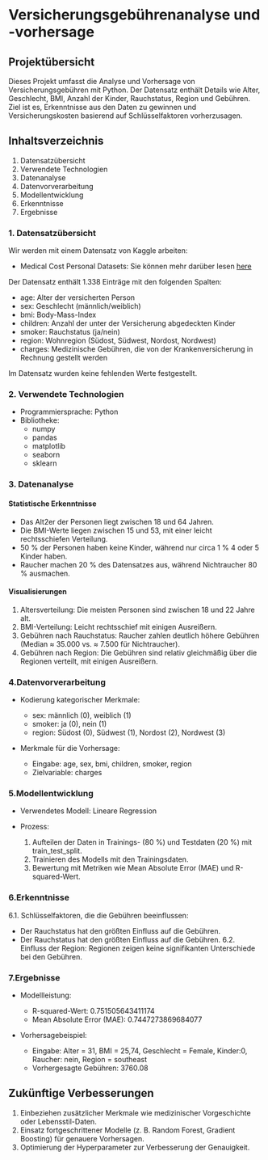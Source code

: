 # Versicherungsgebührenanalyse und -vorhersage

## Projektübersicht

Dieses Projekt umfasst die Analyse und Vorhersage von Versicherungsgebühren mit Python. Der Datensatz enthält Details wie Alter, Geschlecht, BMI, Anzahl der Kinder, Rauchstatus, Region und Gebühren. Ziel ist es, Erkenntnisse aus den Daten zu gewinnen und Versicherungskosten basierend auf Schlüsselfaktoren vorherzusagen.

## Inhaltsverzeichnis

1. Datensatzübersicht
2. Verwendete Technologien
3. Datenanalyse
4. Datenvorverarbeitung
5. Modellentwicklung
6. Erkenntnisse
7. Ergebnisse

### 1. Datensatzübersicht

Wir werden mit einem Datensatz von Kaggle arbeiten: 
* Medical Cost Personal Datasets: Sie können mehr darüber lesen [here](https://www.kaggle.com/datasets/mirichoi0218/insurance)

Der Datensatz enthält 1.338 Einträge mit den folgenden Spalten:

* age: Alter der versicherten Person
* sex: Geschlecht (männlich/weiblich)
* bmi: Body-Mass-Index
* children: Anzahl der unter der Versicherung abgedeckten Kinder
* smoker: Rauchstatus (ja/nein)
* region: Wohnregion (Südost, Südwest, Nordost, Nordwest)
* charges: Medizinische Gebühren, die von der Krankenversicherung in Rechnung gestellt werden

Im Datensatz wurden keine fehlenden Werte festgestellt.

### 2. Verwendete Technologien

* Programmiersprache: Python
* Bibliotheke:
   * numpy
   * pandas
   * matplotlib
   * seaborn
   * sklearn
  
### 3. Datenanalyse

#### Statistische Erkenntnisse

* Das Alt2er der Personen liegt zwischen 18 und 64 Jahren.
* Die BMI-Werte liegen zwischen 15 und 53, mit einer leicht rechtsschiefen Verteilung.
* 50 % der Personen haben keine Kinder, während nur circa 1 % 4 oder 5 Kinder haben.
* Raucher machen 20 % des Datensatzes aus, während Nichtraucher 80 % ausmachen.

#### Visualisierungen

1. Altersverteilung: Die meisten Personen sind zwischen 18 und 22 Jahre alt.
2. BMI-Verteilung: Leicht rechtsschief mit einigen Ausreißern.
3. Gebühren nach Rauchstatus: Raucher zahlen deutlich höhere Gebühren (Median ≈ 35.000 vs. ≈ 7.500 für Nichtraucher).
4. Gebühren nach Region: Die Gebühren sind relativ gleichmäßig über die Regionen verteilt, mit einigen Ausreißern.

### 4.Datenvorverarbeitung

* Kodierung kategorischer Merkmale:
  * sex: männlich (0), weiblich (1)
  * smoker: ja (0), nein (1)
  * region: Südost (0), Südwest (1), Nordost (2), Nordwest (3)
    
* Merkmale für die Vorhersage:
  * Eingabe: age, sex, bmi, children, smoker, region
  * Zielvariable: charges

### 5.Modellentwicklung

* Verwendetes Modell: Lineare Regression
* Prozess:

  1. Aufteilen der Daten in Trainings- (80 %) und Testdaten (20 %) mit train_test_split.
  2. Trainieren des Modells mit den Trainingsdaten.
  3. Bewertung mit Metriken wie Mean Absolute Error (MAE) und R-squared-Wert.
     
### 6.Erkenntnisse

6.1. Schlüsselfaktoren, die die Gebühren beeinflussen:
   * Der Rauchstatus hat den größten Einfluss auf die Gebühren.
   * Der Rauchstatus hat den größten Einfluss auf die Gebühren.
6.2. Einfluss der Region: Regionen zeigen keine signifikanten Unterschiede bei den Gebühren.

### 7.Ergebnisse

* Modellleistung:
   * R-squared-Wert: 0.751505643411174
   * Mean Absolute Error (MAE): 0.7447273869684077
     
* Vorhersagebeispiel:
   * Eingabe: Alter = 31, BMI = 25,74, Geschlecht = Female, Kinder:0, Raucher: nein, Region = southeast
   * Vorhergesagte Gebühren: 3760.08

## Zukünftige Verbesserungen

1. Einbeziehen zusätzlicher Merkmale wie medizinischer Vorgeschichte oder Lebensstil-Daten.
2. Einsatz fortgeschrittener Modelle (z. B. Random Forest, Gradient Boosting) für genauere Vorhersagen.
3. Optimierung der Hyperparameter zur Verbesserung der Genauigkeit.



     


